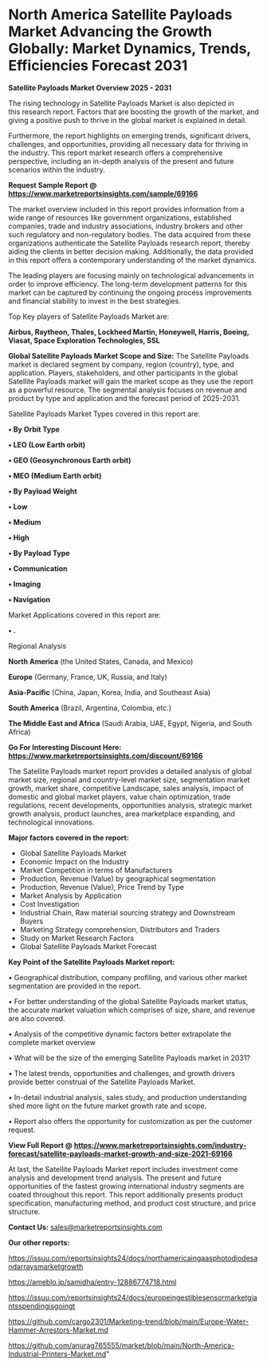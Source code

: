  # North America Satellite Payloads Market Advancing the Growth Globally: Market Dynamics, Trends, Efficiencies Forecast 2031

<Strong> Satellite Payloads Market Overview 2025 - 2031</strong>

The rising technology in Satellite Payloads Market is also depicted in this research report. Factors that are boosting the growth of the market, and giving a positive push to thrive in the global market is explained in detail.

Furthermore, the report highlights on emerging trends, significant drivers, challenges, and opportunities, providing all necessary data for thriving in the industry. This report market research offers a comprehensive perspective, including an in-depth analysis of the present and future scenarios within the industry.

<strong>Request Sample Report @ <a href=https://www.marketreportsinsights.com/sample/69166>https://www.marketreportsinsights.com/sample/69166</a></strong>

The market overview included in this report provides information from a wide range of resources like government organizations, established companies, trade and industry associations, industry brokers and other such regulatory and non-regulatory bodies. The data acquired from these organizations authenticate the Satellite Payloads research report, thereby aiding the clients in better decision making. Additionally, the data provided in this report offers a contemporary understanding of the market dynamics.

The leading players are focusing mainly on technological advancements in order to improve efficiency. The long-term development patterns for this market can be captured by continuing the ongoing process improvements and financial stability to invest in the best strategies.

Top Key players of Satellite Payloads Market are:

<strong>Airbus, Raytheon, Thales, Lockheed Martin, Honeywell, Harris, Boeing, Viasat, Space Exploration Technologies, SSL</strong>

<strong><b>Global Satellite Payloads Market Scope and Size:</b></strong>
The Satellite Payloads market is declared segment by company, region (country), type, and application. Players, stakeholders, and other participants in the global Satellite Payloads market will gain the market scope as they use the report as a powerful resource. The segmental analysis focuses on revenue and product by type and application and the forecast period of 2025-2031.

Satellite Payloads Market Types covered in this report are:

<strong>• By Orbit Type

• LEO (Low Earth orbit)

• GEO (Geosynchronous Earth orbit)

• MEO (Medium Earth orbit)

• By Payload Weight

• Low

• Medium

• High

• By Payload Type

• Communication

• Imaging

• Navigation</strong>

Market Applications covered in this report are:

<strong>• .</strong> 

Regional Analysis

<strong>North America</strong> (the United States, Canada, and Mexico)

<strong>Europe</strong> (Germany, France, UK, Russia, and Italy)

<strong>Asia-Pacific</strong> (China, Japan, Korea, India, and Southeast Asia)

<strong>South America</strong> (Brazil, Argentina, Colombia, etc.)

<strong>The Middle East and Africa</strong> (Saudi Arabia, UAE, Egypt, Nigeria, and South Africa)

<strong>Go For Interesting Discount Here: <a href=https://www.marketreportsinsights.com/discount/69166>https://www.marketreportsinsights.com/discount/69166</a></strong>

The Satellite Payloads market report provides a detailed analysis of global market size, regional and country-level market size, segmentation market growth, market share, competitive Landscape, sales analysis, impact of domestic and global market players, value chain optimization, trade regulations, recent developments, opportunities analysis, strategic market growth analysis, product launches, area marketplace expanding, and technological innovations.

<strong><b>Major factors covered in the report:</b></strong>
<ul>
  <li>Global Satellite Payloads Market </li>
  <li>Economic Impact on the Industry</li>
  <li>Market Competition in terms of Manufacturers</li>
  <li>Production, Revenue (Value) by geographical segmentation</li>
  <li>Production, Revenue (Value), Price Trend by Type</li>
  <li>Market Analysis by Application</li>
  <li>Cost Investigation</li>
  <li>Industrial Chain, Raw material sourcing strategy and Downstream Buyers</li>
  <li>Marketing Strategy comprehension, Distributors and Traders</li>
  <li>Study on Market Research Factors</li>
  <li>Global Satellite Payloads Market Forecast</li>
</ul>

<strong><b>Key Point of the Satellite Payloads Market report:</b></strong>

• Geographical distribution, company profiling, and various other market segmentation are provided in the report.

• For better understanding of the global Satellite Payloads market status, the accurate market valuation which comprises of size, share, and revenue are also covered.

• Analysis of the competitive dynamic factors better extrapolate the complete market overview

• What will be the size of the emerging Satellite Payloads market in 2031?

• The latest trends, opportunities and challenges, and growth drivers provide better construal of the Satellite Payloads Market.

• In-detail industrial analysis, sales study, and production understanding shed more light on the future market growth rate and scope.

• Report also offers the opportunity for customization as per the customer request.

<strong><b>View Full Report @ <a href=https://www.marketreportsinsights.com/industry-forecast/satellite-payloads-market-growth-and-size-2021-69166>https://www.marketreportsinsights.com/industry-forecast/satellite-payloads-market-growth-and-size-2021-69166</a></b></strong>


At last, the Satellite Payloads Market report includes investment come analysis and development trend analysis. The present and future opportunities of the fastest growing international industry segments are coated throughout this report. This report additionally presents product specification, manufacturing method, and product cost structure, and price structure.

<strong>Contact Us:</strong>
sales@marketreportsinsights.com

<strong>Our other reports:</strong>

<a href=https://issuu.com/reportsinsights24/docs/northamericaingaasphotodiodesandarraysmarketgrowth>https://issuu.com/reportsinsights24/docs/northamericaingaasphotodiodesandarraysmarketgrowth</a>

<a href=https://ameblo.jp/samidha/entry-12886774718.html>https://ameblo.jp/samidha/entry-12886774718.html</a>

<a href=https://issuu.com/reportsinsights24/docs/europeingestiblesensormarketgiantsspendingisgoingt>https://issuu.com/reportsinsights24/docs/europeingestiblesensormarketgiantsspendingisgoingt</a>

<a href=https://github.com/cargo2301/Marketing-trend/blob/main/Europe-Water-Hammer-Arrestors-Market.md>https://github.com/cargo2301/Marketing-trend/blob/main/Europe-Water-Hammer-Arrestors-Market.md</a>

<a href=https://github.com/anurag765555/market/blob/main/North-America-Industrial-Printers-Market.md>https://github.com/anurag765555/market/blob/main/North-America-Industrial-Printers-Market.md</a>"
